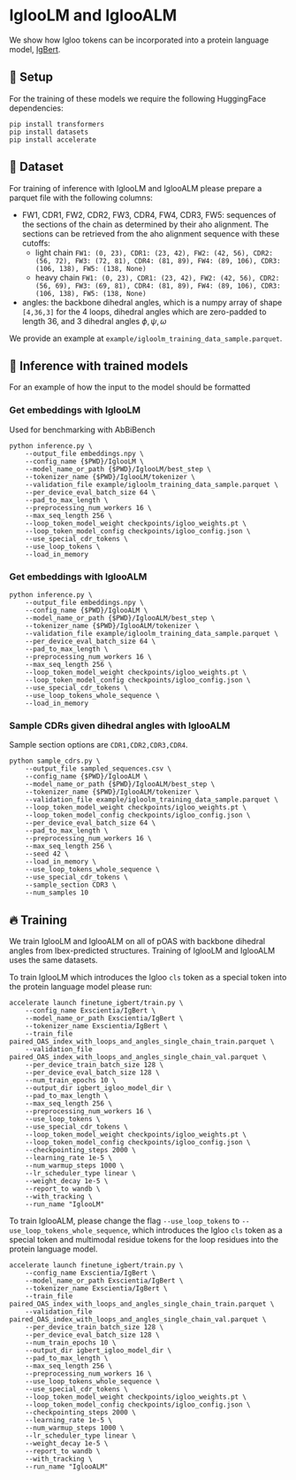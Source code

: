 # IglooLM and IglooALM
We show how Igloo tokens can be incorporated into a protein language model, [IgBert](https://huggingface.co/Exscientia/IgBert).

## :seedling: Setup
For the training of these models we require the following HuggingFace dependencies:
```
pip install transformers
pip install datasets
pip install accelerate
```

## :floppy_disk: Dataset
For training of inference with IglooLM and IglooALM please prepare a parquet file with the following columns:
* FW1, CDR1, FW2, CDR2, FW3, CDR4, FW4, CDR3, FW5: sequences of the sections of the chain as determined by their aho alignment. The sections can be retrieved from the aho alignment sequence with these cutoffs: 
    * light chain `FW1: (0, 23), CDR1: (23, 42), FW2: (42, 56), CDR2: (56, 72), FW3: (72, 81), CDR4: (81, 89), FW4: (89, 106), CDR3: (106, 138), FW5: (138, None)`
    * heavy chain `FW1: (0, 23), CDR1: (23, 42), FW2: (42, 56), CDR2: (56, 69), FW3: (69, 81), CDR4: (81, 89), FW4: (89, 106), CDR3: (106, 138), FW5: (138, None)`
* angles: the backbone dihedral angles, which is a numpy array of shape `[4,36,3]` for the 4 loops, dihedral angles which are zero-padded to length 36, and 3 dihedral angles $\phi, \psi, \omega$

We provide an example at `example/igloolm_training_data_sample.parquet`.

## :rocket: Inference with trained models
For an example of how the input to the model should be formatted 

### Get embeddings with IglooLM
Used for benchmarking with AbBiBench
```
python inference.py \
    --output_file embeddings.npy \
    --config_name {$PWD}/IglooLM \
    --model_name_or_path {$PWD}/IglooLM/best_step \
    --tokenizer_name {$PWD}/IglooLM/tokenizer \
    --validation_file example/igloolm_training_data_sample.parquet \
    --per_device_eval_batch_size 64 \
    --pad_to_max_length \
    --preprocessing_num_workers 16 \
    --max_seq_length 256 \
    --loop_token_model_weight checkpoints/igloo_weights.pt \
    --loop_token_model_config checkpoints/igloo_config.json \
    --use_special_cdr_tokens \
    --use_loop_tokens \
    --load_in_memory 
```

### Get embeddings with IglooALM
```
python inference.py \
    --output_file embeddings.npy \
    --config_name {$PWD}/IglooALM \
    --model_name_or_path {$PWD}/IglooALM/best_step \
    --tokenizer_name {$PWD}/IglooALM/tokenizer \
    --validation_file example/igloolm_training_data_sample.parquet \
    --per_device_eval_batch_size 64 \
    --pad_to_max_length \
    --preprocessing_num_workers 16 \
    --max_seq_length 256 \
    --loop_token_model_weight checkpoints/igloo_weights.pt \
    --loop_token_model_config checkpoints/igloo_config.json \
    --use_special_cdr_tokens \
    --use_loop_tokens_whole_sequence \
    --load_in_memory 
```

### Sample CDRs given dihedral angles with IglooALM
Sample section options are `CDR1,CDR2,CDR3,CDR4`.
```
python sample_cdrs.py \
    --output_file sampled_sequences.csv \
    --config_name {$PWD}/IglooALM \
    --model_name_or_path {$PWD}/IglooALM/best_step \
    --tokenizer_name {$PWD}/IglooALM/tokenizer \
    --validation_file example/igloolm_training_data_sample.parquet \
    --loop_token_model_weight checkpoints/igloo_weights.pt \
    --loop_token_model_config checkpoints/igloo_config.json \
    --per_device_eval_batch_size 64 \
    --pad_to_max_length \
    --preprocessing_num_workers 16 \
    --max_seq_length 256 \
    --seed 42 \
    --load_in_memory \
    --use_loop_tokens_whole_sequence \
    --use_special_cdr_tokens \
    --sample_section CDR3 \
    --num_samples 10
```

## :fire: Training
We train IglooLM and IglooALM on all of pOAS with backbone dihedral angles from Ibex-predicted structures. Training of IglooLM and IglooALM uses the same datasets.

To train IglooLM which introduces the Igloo `cls` token as a special token into the protein language model please run:
```
accelerate launch finetune_igbert/train.py \
    --config_name Exscientia/IgBert \
    --model_name_or_path Exscientia/IgBert \
    --tokenizer_name Exscientia/IgBert \
    --train_file paired_OAS_index_with_loops_and_angles_single_chain_train.parquet \
    --validation_file paired_OAS_index_with_loops_and_angles_single_chain_val.parquet \
    --per_device_train_batch_size 128 \
    --per_device_eval_batch_size 128 \
    --num_train_epochs 10 \
    --output_dir igbert_igloo_model_dir \
    --pad_to_max_length \
    --max_seq_length 256 \
    --preprocessing_num_workers 16 \
    --use_loop_tokens \
    --use_special_cdr_tokens \
    --loop_token_model_weight checkpoints/igloo_weights.pt \
    --loop_token_model_config checkpoints/igloo_config.json \
    --checkpointing_steps 2000 \
    --learning_rate 1e-5 \
    --num_warmup_steps 1000 \
    --lr_scheduler_type linear \
    --weight_decay 1e-5 \
    --report_to wandb \
    --with_tracking \
    --run_name "IglooLM"
```

To train IglooALM, please change the flag `--use_loop_tokens` to `--use_loop_tokens_whole_sequence`, which introduces the Igloo `cls` token as a special token and multimodal residue tokens for the loop residues into the protein language model.
```
accelerate launch finetune_igbert/train.py \
    --config_name Exscientia/IgBert \
    --model_name_or_path Exscientia/IgBert \
    --tokenizer_name Exscientia/IgBert \
    --train_file paired_OAS_index_with_loops_and_angles_single_chain_train.parquet \
    --validation_file paired_OAS_index_with_loops_and_angles_single_chain_val.parquet \
    --per_device_train_batch_size 128 \
    --per_device_eval_batch_size 128 \
    --num_train_epochs 10 \
    --output_dir igbert_igloo_model_dir \
    --pad_to_max_length \
    --max_seq_length 256 \
    --preprocessing_num_workers 16 \
    --use_loop_tokens_whole_sequence \
    --use_special_cdr_tokens \
    --loop_token_model_weight checkpoints/igloo_weights.pt \
    --loop_token_model_config checkpoints/igloo_config.json \
    --checkpointing_steps 2000 \
    --learning_rate 1e-5 \
    --num_warmup_steps 1000 \
    --lr_scheduler_type linear \
    --weight_decay 1e-5 \
    --report_to wandb \
    --with_tracking \
    --run_name "IglooALM"
```